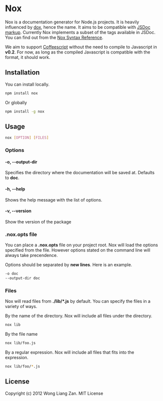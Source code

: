 # Nox

Nox is a documentation generator for Node.js projects. It is heavily influenced by [dox](https://github.com/visionmedia/dox), hence the name. It aims to be compatible with [JSDoc markup](http://code.google.com/p/jsdoc-toolkit/wiki/TagReference). Currently Nox implements a subset of the tags available in JSDoc. You can find out from the [Nox Syntax Reference](https://github.com/shiawuen/nox/blob/master/Nox-Syntax-Reference.md).

We aim to support [Coffeescript](http://coffeescript.org) without the need to compile to Javascript in __v0.2__. For now, as long as the compiled Javascript is compatible with the format, it should work.

## Installation

You can install locally.

``` sh
npm install nox
```

Or globally

``` sh
npm install -g nox
```

## Usage

``` sh
nox [OPTION] [FILES]
```

### Options

#### -o, --output-dir

Specifies the directory where the documentation will be saved at. Defaults to __doc__.

#### -h, --help

Shows the help message with the list of options.

#### -v, --version

Show the version of the package

### .nox.opts file

You can place a __.nox.opts__ file on your project root. Nox will load the options specified from the file. However options stated on the command line will always take precendence.

Options should be separated by __new lines__. Here is an example.

``` sh
-o doc
--output-dir doc
```

### Files

Nox will read files from __./lib/*.js__ by default. You can specify the files in a variety of ways.

By the name of the directory. Nox will include all files under the directory.

``` sh
nox lib
```

By the file name

``` sh
nox lib/foo.js
```

By a regular expression. Nox will include all files that fits into the expression.

``` sh
nox lib/foo/*.js
```

## License

Copyright (c) 2012 Wong Liang Zan. MIT License
